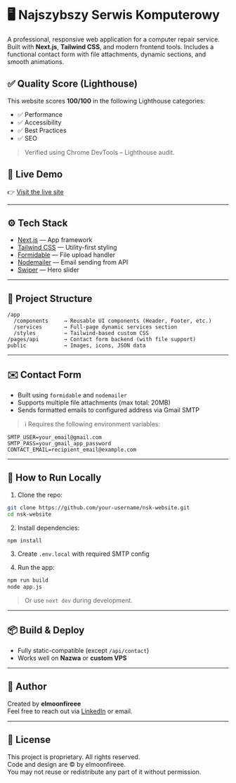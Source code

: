 # 🖥️ Najszybszy Serwis Komputerowy

A professional, responsive web application for a computer repair service. Built with **Next.js**, **Tailwind CSS**, and modern frontend tools. Includes a functional contact form with file attachments, dynamic sections, and smooth animations.

## ✅ Quality Score (Lighthouse)

This website scores **100/100** in the following Lighthouse categories:

- ✅ Performance  
- ✅ Accessibility  
- ✅ Best Practices  
- ✅ SEO

> Verified using Chrome DevTools – Lighthouse audit.

## 🔗 Live Demo

👉 [Visit the live site](https://nsk-serwis.pl) 

---

## ⚙️ Tech Stack

- [Next.js](https://nextjs.org/) — App framework
- [Tailwind CSS](https://tailwindcss.com/) — Utility-first styling
- [Formidable](https://www.npmjs.com/package/formidable) — File upload handler
- [Nodemailer](https://nodemailer.com/) — Email sending from API
- [Swiper](https://swiperjs.com/) — Hero slider

---

## 📂 Project Structure

```
/app
  /components     → Reusable UI components (Header, Footer, etc.)
  /services       → Full-page dynamic services section
  /styles         → Tailwind-based custom CSS
/pages/api        → Contact form backend (with file support)
public            → Images, icons, JSON data
```

---

## ✉️ Contact Form

- Built using `formidable` and `nodemailer`
- Supports multiple file attachments (max total: 20MB)
- Sends formatted emails to configured address via Gmail SMTP

> ℹ️ Requires the following environment variables:
```
SMTP_USER=your_email@gmail.com
SMTP_PASS=your_gmail_app_password
CONTACT_EMAIL=recipient_email@example.com
```

---

## 🚀 How to Run Locally

1. Clone the repo:
```bash
git clone https://github.com/your-username/nsk-website.git
cd nsk-website
```

2. Install dependencies:
```bash
npm install
```

3. Create `.env.local` with required SMTP config

4. Run the app:
```bash
npm run build
node app.js
```

> Or use `next dev` during development.

---

## 📦 Build & Deploy

- Fully static-compatible (except `/api/contact`)
- Works well on **Nazwa** or **custom VPS**

---

## 👤 Author

Created by **elmoonfireee**  
Feel free to reach out via [LinkedIn](https://www.linkedin.com/in/damian-kaminski-9ab52a286/) or email.

---

## 📝 License

This project is proprietary. All rights reserved.  
Code and design are © by elmoonfireee.  
You may not reuse or redistribute any part of it without permission.

